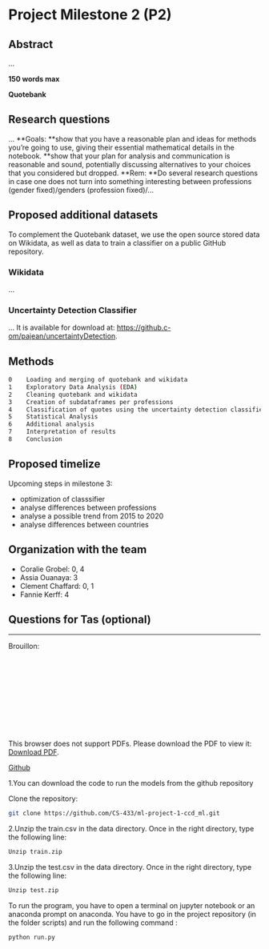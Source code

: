 # Project Milestone 2 (P2)

## Abstract 

...

**150 words max**

**Quotebank**


## Research questions 

...
**Goals:
**show that you have a reasonable plan and ideas for methods you’re going to use, giving their essential mathematical details in the notebook.
**show that your plan for analysis and communication is reasonable and sound, potentially discussing alternatives to your choices that you considered but dropped.
**Rem: 
**Do several research questions in case one does not turn into something interesting between professions (gender fixed)/genders (profession fixed)/...


## Proposed additional datasets
To complement the Quotebank dataset, we use the open source stored data on Wikidata, as well as data to train a classifier on a public GitHub repository.
### Wikidata
...
### Uncertainty Detection Classifier
...
It is available for download at: https://github.c-om/pajean/uncertaintyDetection.

## Methods

```bash
0    Loading and merging of quotebank and wikidata
1    Exploratory Data Analysis (EDA)
2    Cleaning quotebank and wikidata
3    Creation of subdataframes per professions
4    Classification of quotes using the uncertainty detection classifier
5    Statistical Analysis 
6    Additional analysis
7    Interpretation of results
8    Conclusion
```


## Proposed timelize 

Upcoming steps in milestone 3:
- optimization of classsifier
- analyse differences between professions
- analyse a possible trend from 2015 to 2020
- analyse differences between countries


## Organization with the team

- Coralie Grobel: 0, 4
- Assia Ouanaya: 3 
- Clement Chaffard: 0, 1
- Fannie Kerff: 4


## Questions for Tas (optional)


---------------------------------------------------------------------------------------------------------------------------------------
Brouillon:

<object data="https://github.com/CS-433/ml-project-1-ccd_ml/blob/main/Machine_Learning_to_discover_Higgs_Boson.pdf" type="application/pdf" width="700px" height="700px">
    <embed src="https://github.com/CS-433/ml-project-1-ccd_ml/blob/main/Machine_Learning_to_discover_Higgs_Boson.pdf">
        <p>This browser does not support PDFs. Please download the PDF to view it: <a href="https://github.com/CS-433/ml-project-1-ccd_ml/blob/main/Machine_Learning_to_discover_Higgs_Boson.pdf">Download PDF</a>.</p>
    </embed>
</object>

[Github](https://github.com/CS-433/ml-project-1-ccd_ml.git)

1.You can download the code to run the models from the github repository 

Clone the repository:
```bash
git clone https://github.com/CS-433/ml-project-1-ccd_ml.git
```
2.Unzip the train.csv in the data directory. Once in the right directory, type the following line:

```bash
Unzip train.zip
```

3.Unzip the test.csv in the data directory. Once in the right directory, type the following line:

```bash
Unzip test.zip
```

To run the program, you have to open a terminal on jupyter notebook or an anaconda prompt on anaconda. You have to go in the project repository (in the folder scripts) and run the following command :
```bash
python run.py
```

